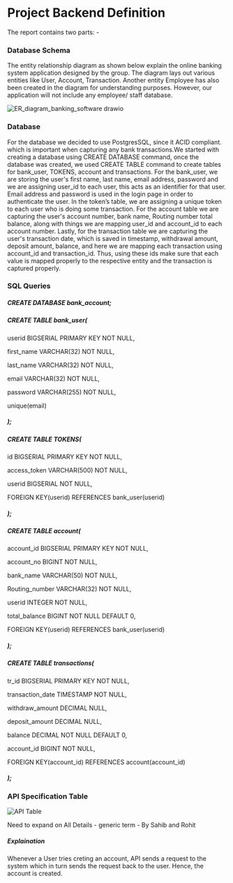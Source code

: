 # Project Backend Definition

The report contains two parts: -

### Database Schema

The entity relationship diagram as shown below explain the online banking system application designed by the group. The diagram lays out various entities like User, Account, Transaction. Another entity Employee has also been created in the diagram for understanding purposes. However, our application will not include any employee/ staff database.

![ER_diagram_banking_software drawio](https://user-images.githubusercontent.com/86423179/160428576-1156befe-535b-4b20-a2f2-f3b73a4dd693.svg)

### Database
For the database we decided to use PostgresSQL, since it ACID compliant. which is important when capturing any bank transactions.We started with creating a database using CREATE DATABASE command, once the database was created, we used CREATE TABLE command to create tables for bank_user, TOKENS, account and transactions. For the bank_user, we are storing the user's first name, last name, email address, password and we are assigning user_id to each user, this acts as an identifier for that user. Email address and password is used in the login page in order to authenticate the user. In the token’s table, we are assigning a unique token to each user who is doing some transaction. For the account table we are capturing the user's account number, bank name, Routing number total balance, along with things we are mapping user_id and account_id to each account number. Lastly, for the transaction table we are capturing the user's transaction date, which is saved in timestamp, withdrawal amount, deposit amount, balance, and here we are mapping each transaction using account_id and transaction_id. Thus, using these ids make sure that each value is mapped properly to the respective entity and the transaction is captured properly.

### SQL Queries
##### CREATE DATABASE bank_account;

##### CREATE TABLE bank_user(

userid BIGSERIAL PRIMARY KEY NOT NULL,

  first_name VARCHAR(32) NOT NULL,

  last_name VARCHAR(32) NOT NULL,

  email VARCHAR(32) NOT NULL,

  password VARCHAR(255) NOT NULL,

  unique(email)
##### );

##### CREATE TABLE TOKENS(

id BIGSERIAL PRIMARY KEY NOT NULL,

access_token VARCHAR(500) NOT NULL, 

userid BIGSERIAL NOT NULL,

FOREIGN KEY(userid) REFERENCES bank_user(userid)
##### );

##### CREATE TABLE account(
    
account_id BIGSERIAL PRIMARY KEY NOT NULL,

account_no BIGINT NOT NULL,
    
bank_name VARCHAR(50) NOT NULL,
    
Routing_number VARCHAR(32) NOT NULL,
    
userid INTEGER NOT NULL,
    
total_balance BIGINT NOT NULL DEFAULT 0,
    
FOREIGN KEY(userid) REFERENCES bank_user(userid)
##### );

##### CREATE TABLE transactions(

tr_id BIGSERIAL PRIMARY KEY NOT NULL,
    
transaction_date TIMESTAMP NOT NULL,
    
withdraw_amount DECIMAL NULL,
    
deposit_amount DECIMAL NULL,
    
balance DECIMAL NOT NULL DEFAULT 0,
    
account_id BIGINT NOT NULL,
    
FOREIGN KEY(account_id) REFERENCES account(account_id)
##### );




### API Specification Table

![API Table](https://user-images.githubusercontent.com/86423179/160429550-6e11f841-50b1-47f2-b68a-25b4db35e330.png)


Need to expand on All Details - generic term - By Sahib and Rohit




##### Explaination

Whenever a User tries creting an account, API sends a request to the system which in turn sends the request back to the user. Hence, the account is created.


